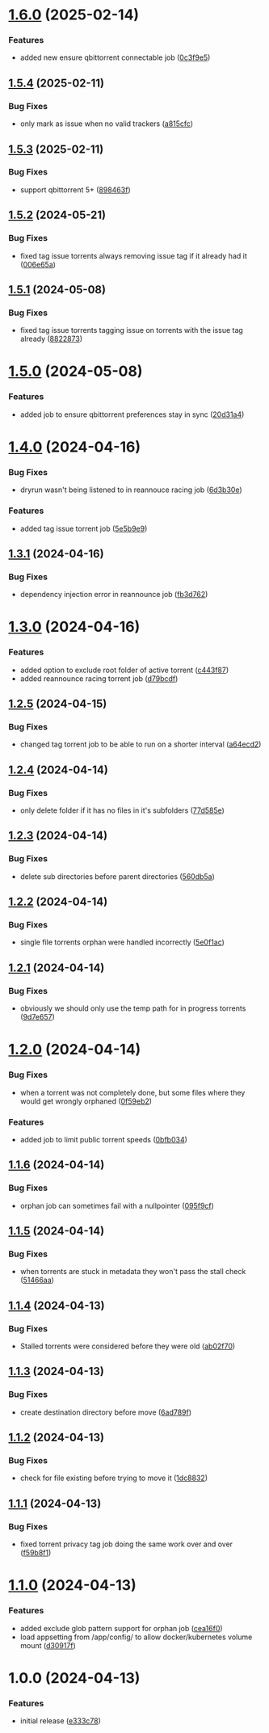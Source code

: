 # [1.6.0](https://github.com/Faustvii/qbitHelper/compare/v1.5.4...v1.6.0) (2025-02-14)


### Features

* added new ensure qbittorrent connectable job ([0c3f9e5](https://github.com/Faustvii/qbitHelper/commit/0c3f9e50da3a16eb17b5c506cce7c0c4a018ab35))

## [1.5.4](https://github.com/Faustvii/qbitHelper/compare/v1.5.3...v1.5.4) (2025-02-11)


### Bug Fixes

* only mark as issue when no valid trackers ([a815cfc](https://github.com/Faustvii/qbitHelper/commit/a815cfc56b267d13bef55fe8eef1b4db38e1dc00))

## [1.5.3](https://github.com/Faustvii/qbitHelper/compare/v1.5.2...v1.5.3) (2025-02-11)


### Bug Fixes

* support qbittorrent 5+ ([898463f](https://github.com/Faustvii/qbitHelper/commit/898463f2550d9955428a7a4ef478bef57bb3dcce))

## [1.5.2](https://github.com/Faustvii/qbitHelper/compare/v1.5.1...v1.5.2) (2024-05-21)


### Bug Fixes

* fixed tag issue torrents always removing issue tag if it already had it ([006e65a](https://github.com/Faustvii/qbitHelper/commit/006e65a2bd21fb9db3cbad8d7f3786d7b73a99b5))

## [1.5.1](https://github.com/Faustvii/qbitHelper/compare/v1.5.0...v1.5.1) (2024-05-08)


### Bug Fixes

* fixed tag issue torrents tagging issue on torrents with the issue tag already ([8822873](https://github.com/Faustvii/qbitHelper/commit/882287314c83b434196bce6571dd4b807c4bc7e5))

# [1.5.0](https://github.com/Faustvii/qbitHelper/compare/v1.4.0...v1.5.0) (2024-05-08)


### Features

* added job to ensure qbittorrent preferences stay in sync ([20d31a4](https://github.com/Faustvii/qbitHelper/commit/20d31a4e3765bf1854edcb992dae12697536b22c))

# [1.4.0](https://github.com/Faustvii/qbitHelper/compare/v1.3.1...v1.4.0) (2024-04-16)


### Bug Fixes

* dryrun wasn't being listened to in reannouce racing job ([6d3b30e](https://github.com/Faustvii/qbitHelper/commit/6d3b30e9a5cf8d5f422182ee5a51b91d0275220c))


### Features

* added tag issue torrent job ([5e5b9e9](https://github.com/Faustvii/qbitHelper/commit/5e5b9e934cc830191f5480720270d748a4857df8))

## [1.3.1](https://github.com/Faustvii/qbitHelper/compare/v1.3.0...v1.3.1) (2024-04-16)


### Bug Fixes

* dependency injection error in reannounce job ([fb3d762](https://github.com/Faustvii/qbitHelper/commit/fb3d762800561b7832d5638cae035f15f0c1977c))

# [1.3.0](https://github.com/Faustvii/qbitHelper/compare/v1.2.5...v1.3.0) (2024-04-16)


### Features

* added option to exclude root folder of active torrent ([c443f87](https://github.com/Faustvii/qbitHelper/commit/c443f87d020adf8227eba37905b01f8f3e822655))
* added reannounce racing torrent job ([d79bcdf](https://github.com/Faustvii/qbitHelper/commit/d79bcdf25c3ce3c4d452ff095a660a5bdf4f5044))

## [1.2.5](https://github.com/Faustvii/qbitHelper/compare/v1.2.4...v1.2.5) (2024-04-15)


### Bug Fixes

* changed tag torrent job to be able to run on a shorter interval ([a64ecd2](https://github.com/Faustvii/qbitHelper/commit/a64ecd28c4ce2247683f6cf1de2f147f2d48b4cd))

## [1.2.4](https://github.com/Faustvii/qbitHelper/compare/v1.2.3...v1.2.4) (2024-04-14)


### Bug Fixes

* only delete folder if it has no files in it's subfolders ([77d585e](https://github.com/Faustvii/qbitHelper/commit/77d585e73e95da7e360cacafc1466186b628ef11))

## [1.2.3](https://github.com/Faustvii/qbitHelper/compare/v1.2.2...v1.2.3) (2024-04-14)


### Bug Fixes

* delete sub directories before parent directories ([560db5a](https://github.com/Faustvii/qbitHelper/commit/560db5a3d5b0442aa2c446d450b92e850b541894))

## [1.2.2](https://github.com/Faustvii/qbitHelper/compare/v1.2.1...v1.2.2) (2024-04-14)


### Bug Fixes

* single file torrents orphan were handled incorrectly ([5e0f1ac](https://github.com/Faustvii/qbitHelper/commit/5e0f1ac74290a6086e64a86232f16b382d6e63e5))

## [1.2.1](https://github.com/Faustvii/qbitHelper/compare/v1.2.0...v1.2.1) (2024-04-14)


### Bug Fixes

* obviously we should only use the temp path for in progress torrents ([9d7e657](https://github.com/Faustvii/qbitHelper/commit/9d7e6571f265f05a5846f5c3b249da8faf2f6074))

# [1.2.0](https://github.com/Faustvii/qbitHelper/compare/v1.1.6...v1.2.0) (2024-04-14)


### Bug Fixes

* when a torrent was not completely done, but some files where they would get wrongly orphaned ([0f59eb2](https://github.com/Faustvii/qbitHelper/commit/0f59eb294c158834804964ec2f94062c099a6208))


### Features

* added job to limit public torrent speeds ([0bfb034](https://github.com/Faustvii/qbitHelper/commit/0bfb0347e6754470b9a49790c5948b28e08a24e0))

## [1.1.6](https://github.com/Faustvii/qbitHelper/compare/v1.1.5...v1.1.6) (2024-04-14)


### Bug Fixes

* orphan job can sometimes fail with a nullpointer ([095f9cf](https://github.com/Faustvii/qbitHelper/commit/095f9cfab4e1c69869cfeed69ded5184a8d0cbc4))

## [1.1.5](https://github.com/Faustvii/qbitHelper/compare/v1.1.4...v1.1.5) (2024-04-14)


### Bug Fixes

* when torrents are stuck in metadata they won't pass the stall check ([51466aa](https://github.com/Faustvii/qbitHelper/commit/51466aa6a2519ef90e034ec18d4fd6272037ab02))

## [1.1.4](https://github.com/Faustvii/qbitHelper/compare/v1.1.3...v1.1.4) (2024-04-13)


### Bug Fixes

* Stalled torrents were considered before they were old ([ab02f70](https://github.com/Faustvii/qbitHelper/commit/ab02f706846132e30432c4bba467bbb4440a97e5))

## [1.1.3](https://github.com/Faustvii/qbitHelper/compare/v1.1.2...v1.1.3) (2024-04-13)


### Bug Fixes

* create destination directory before move ([6ad789f](https://github.com/Faustvii/qbitHelper/commit/6ad789f2e23c37538dd903125262104a4b529cef))

## [1.1.2](https://github.com/Faustvii/qbitHelper/compare/v1.1.1...v1.1.2) (2024-04-13)


### Bug Fixes

* check for file existing before trying to move it ([1dc8832](https://github.com/Faustvii/qbitHelper/commit/1dc8832a3c6a7a3b83dfb6ae6904f098f27e7aa5))

## [1.1.1](https://github.com/Faustvii/qbitHelper/compare/v1.1.0...v1.1.1) (2024-04-13)


### Bug Fixes

* fixed torrent privacy tag job doing the same work over and over ([f59b8f1](https://github.com/Faustvii/qbitHelper/commit/f59b8f1673bd7e6b4a1ddd8fab7a4979b13de4d9))

# [1.1.0](https://github.com/Faustvii/qbitHelper/compare/v1.0.0...v1.1.0) (2024-04-13)


### Features

* added exclude glob pattern support for orphan job ([cea16f0](https://github.com/Faustvii/qbitHelper/commit/cea16f07c90fd4774d33f649b3c493ffdd761451))
* load appsetting from /app/config/ to allow docker/kubernetes volume mount ([d30917f](https://github.com/Faustvii/qbitHelper/commit/d30917f2a71998cd3b1f11bf34e851ce6e47072a))

# 1.0.0 (2024-04-13)


### Features

* initial release ([e333c78](https://github.com/Faustvii/qbitHelper/commit/e333c781b5acbd9657dadb8656f6ba107ebc8ee2))
